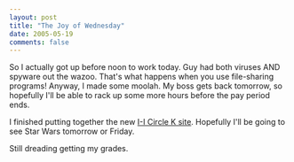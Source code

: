 ```yaml
---
layout: post
title: "The Joy of Wednesday"
date: 2005-05-19
comments: false
---
```

So I actually got up before noon to work today. Guy had both viruses AND
spyware out the wazoo. That's what happens when you use file-sharing programs!
Anyway, I made some moolah. My boss gets back tomorrow, so hopefully I'll be
able to rack up some more hours before the pay period ends.




I finished putting together the new [I-I Circle K site][0]. Hopefully I'll be
going to see Star Wars tomorrow or Friday.




Still dreading getting my grades.



[0]: http://www.iicirclek.org
